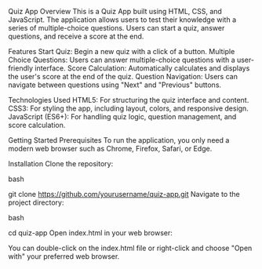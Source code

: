 Quiz App
Overview
This is a Quiz App built using HTML, CSS, and JavaScript. The application allows users to test their knowledge with a series of multiple-choice questions. Users can start a quiz, answer questions, and receive a score at the end. 


Features
Start Quiz: Begin a new quiz with a click of a button.
Multiple Choice Questions: Users can answer multiple-choice questions with a user-friendly interface.
Score Calculation: Automatically calculates and displays the user's score at the end of the quiz.
Question Navigation: Users can navigate between questions using "Next" and "Previous" buttons.

Technologies Used
HTML5: For structuring the quiz interface and content.
CSS3: For styling the app, including layout, colors, and responsive design.
JavaScript (ES6+): For handling quiz logic, question management, and score calculation.

Getting Started
Prerequisites
To run the application, you only need a modern web browser such as Chrome, Firefox, Safari, or Edge.

Installation
Clone the repository:

bash

git clone https://github.com/yourusername/quiz-app.git
Navigate to the project directory:

bash

cd quiz-app
Open index.html in your web browser:

You can double-click on the index.html file or right-click and choose "Open with" your preferred web browser.
